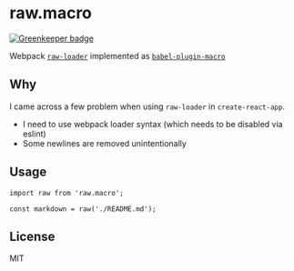 # raw.macro

[![Greenkeeper badge](https://badges.greenkeeper.io/pveyes/raw.macro.svg)](https://greenkeeper.io/)

Webpack [`raw-loader`](https://github.com/webpack-contrib/raw-loader) implemented as [`babel-plugin-macro`](https://github.com/kentcdodds/babel-plugin-macros)

## Why

I came across a few problem when using `raw-loader` in `create-react-app`.

* I need to use webpack loader syntax (which needs to be disabled via eslint)
* Some newlines are removed unintentionally

## Usage

```
import raw from 'raw.macro';

const markdown = raw('./README.md');
```

## License

MIT
